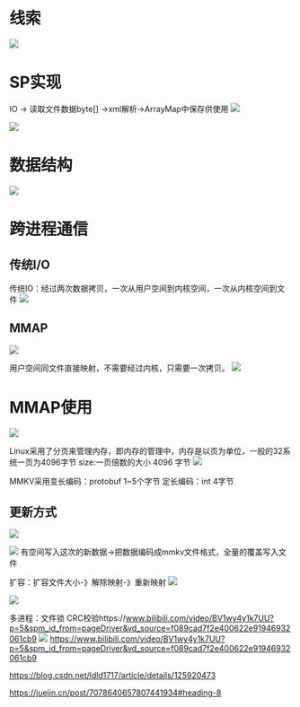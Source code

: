 # 线索

![](https://cdn.jsdelivr.net/gh/wp3355168/Typora-Picgo-Gitee/img/202303072120825.png)

# SP实现
IO -> 读取文件数据byte[] ->xml解析->ArrayMap中保存供使用
![](https://cdn.jsdelivr.net/gh/wp3355168/Typora-Picgo-Gitee/img/202303072129628.png)


![](https://cdn.jsdelivr.net/gh/wp3355168/Typora-Picgo-Gitee/img/202303072153942.png)

# 数据结构
![](https://cdn.jsdelivr.net/gh/wp3355168/Typora-Picgo-Gitee/img/202303072154227.png)

# 跨进程通信
## 传统I/O
传统IO：经过两次数据拷贝，一次从用户空间到内核空间，一次从内核空间到文件
![](https://cdn.jsdelivr.net/gh/wp3355168/Typora-Picgo-Gitee/img/202303072158717.png)

## MMAP
![](https://cdn.jsdelivr.net/gh/wp3355168/Typora-Picgo-Gitee/img/202303072203311.png)


用户空间同文件直接映射，不需要经过内核，只需要一次拷贝。
![](https://cdn.jsdelivr.net/gh/wp3355168/Typora-Picgo-Gitee/img/202303072205609.png)

# MMAP使用
![](https://cdn.jsdelivr.net/gh/wp3355168/Typora-Picgo-Gitee/img/202303081359528.png)

Linux采用了分页来管理内存，即内存的管理中，内存是以页为单位，一般的32系统一页为4096字节
size:一页倍数的大小 4096 字节
![](https://cdn.jsdelivr.net/gh/wp3355168/Typora-Picgo-Gitee/img/202303081404279.png)

MMKV采用变长编码：protobuf  1~5个字节
定长编码：int 4字节

## 更新方式
![](https://cdn.jsdelivr.net/gh/wp3355168/Typora-Picgo-Gitee/img/202303081414310.png)

![](https://cdn.jsdelivr.net/gh/wp3355168/Typora-Picgo-Gitee/img/202303081415969.png)
有空间写入这次的新数据->把数据编码成mmkv文件格式，全量的覆盖写入文件

扩容：扩容文件大小-》解除映射-》重新映射
![](https://cdn.jsdelivr.net/gh/wp3355168/Typora-Picgo-Gitee/img/202303081417325.png)

![](https://cdn.jsdelivr.net/gh/wp3355168/Typora-Picgo-Gitee/img/202303081419016.png)

多进程：文件锁  CRC校验https://www.bilibili.com/video/BV1wy4y1k7UU?p=5&spm_id_from=pageDriver&vd_source=f089cad7f2e400622e91946932061cb9
![](https://cdn.jsdelivr.net/gh/wp3355168/Typora-Picgo-Gitee/img/202303081421248.png)
https://www.bilibili.com/video/BV1wy4y1k7UU?p=5&spm_id_from=pageDriver&vd_source=f089cad7f2e400622e91946932061cb9

https://blog.csdn.net/ldld1717/article/details/125920473

https://juejin.cn/post/7078640657807441934#heading-8
